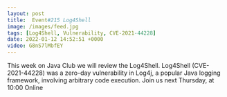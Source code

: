 ```yaml
---
layout: post
title:  Event#215 Log4Shell
image: /images/feed.jpg
tags: [Log4Shell, Vulnerability, CVE-2021-44228]
date: 2022-01-12 14:52:51 +0000
video: G8nS7lMbfEY
---
```


This week on Java Club we will review the Log4Shell.  Log4Shell (CVE-2021-44228) was a zero-day vulnerability in Log4j, a popular Java logging framework, involving arbitrary code execution.
Join us next Thursday, at 10:00 Online
